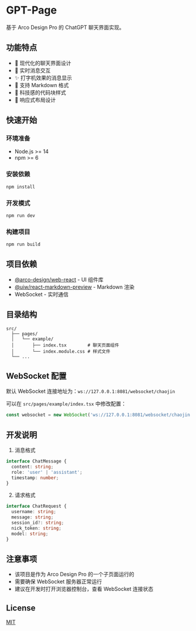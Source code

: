 # GPT-Page

基于 Arco Design Pro 的 ChatGPT 聊天界面实现。

## 功能特点

- 🚀 现代化的聊天界面设计
- 💬 实时消息交互
- ✨ 打字机效果的消息显示
- 📝 支持 Markdown 格式
- 🎨 科技感的代码块样式
- 📱 响应式布局设计

## 快速开始

### 环境准备

- Node.js >= 14
- npm >= 6

### 安装依赖

```bash
npm install
```

### 开发模式

```bash
npm run dev
```

### 构建项目

```bash
npm run build
```

## 项目依赖

- [@arco-design/web-react](https://arco.design/react/docs/start) - UI 组件库
- [@uiw/react-markdown-preview](https://github.com/uiwjs/react-markdown-preview) - Markdown 渲染
- WebSocket - 实时通信

## 目录结构

```
src/
  ├── pages/
  │   └── example/
  │       ├── index.tsx        # 聊天页面组件
  │       └── index.module.css # 样式文件
  └── ...
```

## WebSocket 配置

默认 WebSocket 连接地址为：`ws://127.0.0.1:8081/websocket/chaojin`

可以在 `src/pages/example/index.tsx` 中修改配置：

```typescript
const websocket = new WebSocket('ws://127.0.0.1:8081/websocket/chaojin');
```

## 开发说明

1. 消息格式

```typescript
interface ChatMessage {
  content: string;
  role: 'user' | 'assistant';
  timestamp: number;
}
```

2. 请求格式

```typescript
interface ChatRequest {
  username: string;
  message: string;
  session_id?: string;
  nick_token: string;
  model: string;
}
```

## 注意事项

- 该项目是作为 Arco Design Pro 的一个子页面运行的
- 需要确保 WebSocket 服务器正常运行
- 建议在开发时打开浏览器控制台，查看 WebSocket 连接状态

## License

[MIT](LICENSE)
